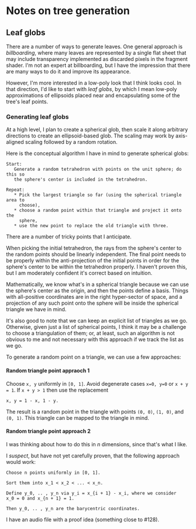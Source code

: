 # Notes on tree generation

## Leaf globs

There are a number of ways to generate leaves. One general approach is
*billboarding*, where many leaves are represented by a single flat sheet that
may include transparency implemented as discarded pixels in the fragment shader.
I'm not an expert at billboarding, but I have the impression that there are many
ways to do it and improve its appearance.

However, I'm more interested in a low-poly look that I think looks cool. In that
direction, I'd like to start with *leaf globs*, by which I mean low-poly
approximations of ellipsoids placed near and encapsulating some of the tree's
leaf points.

### Generating leaf globs

At a high level, I plan to create a spherical glob, then scale it along
arbitrary directions to create an ellipsoid-based glob. The scaling may work by
axis-aligned scaling followed by a random rotation.

Here is the conceptual algorithm I have in mind to generate spherical globs:

    Start:
       Generate a random tetrahedron with points on the unit sphere; do this so
       the sphere's center is included in the tetrahedron.

    Repeat:
       * Pick the largest triangle so far (using the spherical triangle area to
         choose),
       * choose a random point within that triangle and project it onto the
         sphere,
       * use the new point to replace the old triangle with three.

There are a number of tricky points that I anticipate.

When picking the initial tetrahedron, the rays from the sphere's center to the
random points should be linearly independent. The final point needs to be
properly within the anti-projection of the initial points in order for the
sphere's center to be within the tetrahedron properly. I haven't proven this,
but I am moderately confident it's correct based on intuition.

Mathematically, we know what's in a spherical triangle because we can use the
sphere's center as the origin, and then the points define a basis. Things with
all-positive coordinates are in the right hyper-sector of space, and a
projection of any such point onto the sphere will be inside the spherical
triangle we have in mind.

It's also good to note that we can keep an explicit list of triangles as we go.
Otherwise, given just a list of spherical points, I think it may be a challenge
to choose a triangulation of them; or, at least, such an algorithm is not
obvious to me and not necessary with this approach if we track the list as we
go.

To generate a random point on a triangle, we can use a few approaches:

#### Random triangle point appraoch 1

Choose `x, y` uniformly in `[0, 1]`. Avoid degenerate cases `x=0, y=0` or
`x + y = 1`. If `x + y > 1` then use the replacement

    x, y = 1 - x, 1 - y.

The result is a random point in the triangle with points `(0, 0)`, `(1, 0)`, and
`(0, 1)`. This triangle can be mapped to the triangle in mind.

#### Random triangle point approach 2

I was thinking about how to do this in *n* dimensions, since that's what I like.

I *suspect*, but have not yet carefully proven, that the following approach
would work:

    Choose n points uniformly in [0, 1].

    Sort them into x_1 < x_2 < ... < x_n.

    Define y_0, .. , y_n via y_i = x_{i + 1} - x_i, where we consider
    x_0 = 0 and x_{n + 1} = 1.

    Then y_0, .. , y_n are the barycentric coordinates.

I have an audio file with a proof idea (something close to #128).
